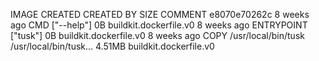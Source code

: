 IMAGE               CREATED             CREATED BY                                      SIZE                COMMENT
e8070e70262c        8 weeks ago         CMD ["--help"]                                  0B                  buildkit.dockerfile.v0
<missing>           8 weeks ago         ENTRYPOINT ["tusk"]                             0B                  buildkit.dockerfile.v0
<missing>           8 weeks ago         COPY /usr/local/bin/tusk /usr/local/bin/tusk…   4.51MB              buildkit.dockerfile.v0
